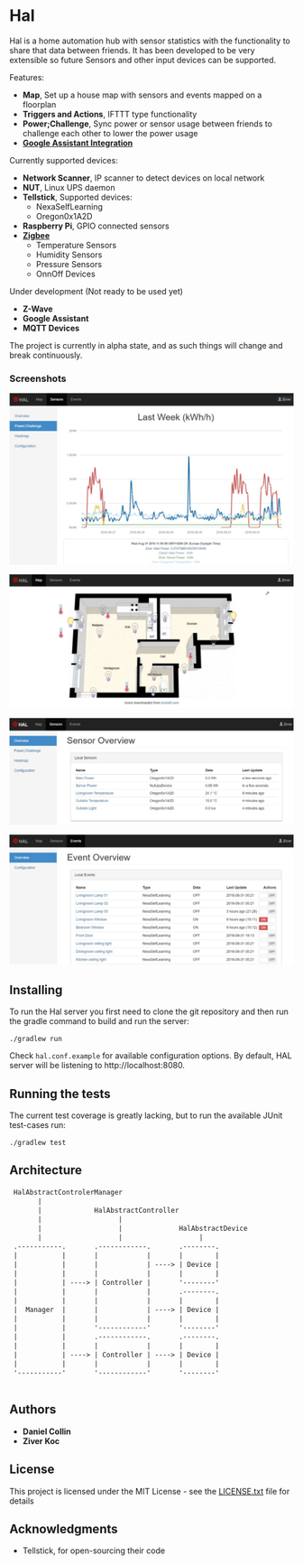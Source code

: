 # Hal

Hal is a home automation hub with sensor statistics with the functionality to 
share that data between friends. It has been developed to be very extensible so future 
Sensors and other input devices can be supported.

Features:
- **Map**, Set up a house map with sensors and events mapped on a floorplan
- **Triggers and Actions**, IFTTT type functionality
- **Power;Challenge**, Sync power or sensor usage between friends to challenge each other to lower the power usage
- **[Google Assistant Integration](plugins/hal-assistant-google/READNME.md)**

Currently supported devices:
- **Network Scanner**, IP scanner to detect devices on local network
- **NUT**, Linux UPS daemon
- **Tellstick**, Supported devices:
  - NexaSelfLearning
  - Oregon0x1A2D
- **Raspberry Pi**, GPIO connected sensors
- **[Zigbee](plugins/hal-zigbee/README.md)**
  - Temperature Sensors
  - Humidity Sensors
  - Pressure Sensors
  - OnnOff Devices

Under development (Not ready to be used yet)
- **Z-Wave**
- **Google Assistant**
- **MQTT Devices**

The project is currently in alpha state, and as such things will change and break continuously.

### Screenshots
![Week Graph](screenshot_01.jpg)

![Home Map](screenshot_02.jpg)

![Sensor Overview](screenshot_03.jpg)

![Event Overview](screenshot_04.jpg)

## Installing

To run the Hal server you first need to clone the git repository and then run the 
gradle command to build and run the server:

```
./gradlew run
```

Check `hal.conf.example` for available configuration options. 
By default, HAL server will be listening to http://localhost:8080. 

## Running the tests

The current test coverage is greatly lacking, but to run the available JUnit 
test-cases run:

```
./gradlew test
```

## Architecture

```
 HalAbstractControlerManager
       |
       |             HalAbstractController
       |                   |
       |                   |              HalAbstractDevice
       |                   |                   |
 .-----------.       .------------.       .--------.  
 |           |       |            |       |        |
 |           |       |            | ----> | Device | 
 |           |       |            |       |        |
 |           | ----> | Controller |       '--------'
 |           |       |            |       .--------.  
 |           |       |            |       |        |
 |  Manager  |       |            | ----> | Device | 
 |           |       |            |       |        |
 |           |       '------------'       '--------'
 |           |       .------------.       .--------.  
 |           |       |            |       |        |
 |           | ----> | Controller | ----> | Device | 
 |           |       |            |       |        |
 '-----------'       '------------'       '--------'
         
```

## Authors

* **Daniel Collin**
* **Ziver Koc**


## License

This project is licensed under the MIT License - see the 
[LICENSE.txt](LICENSE.txt) file for details

## Acknowledgments

* Tellstick, for open-sourcing their code 
